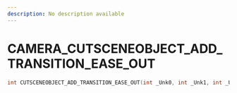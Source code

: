 ```yaml
---
description: No description available 
---
```


# CAMERA\_CUTSCENEOBJECT_ADD_TRANSITION_EASE_OUT

```cpp
int CUTSCENEOBJECT_ADD_TRANSITION_EASE_OUT(int _Unk0, int _Unk1, int _Unk2, int _Unk3, int _Unk4, int _Unk5);
```